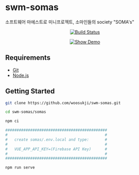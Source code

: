 # swm-somas

소프트웨어 마에스트로 미니프로젝트, 소마인들의 society "SOMA's"

<p align="center">
<a  href="https://github.com/woosukji/swm-somas/actions/workflows/github-pages-deploy.yml">
<img alt="Build Status" src="https://img.shields.io/github/workflow/status/woosukji/swm-somas/Build%20&%20deploy%20to%20GitHub%20Pages?style=flat-square"></a>
</p>

<p align="center">
<a href="https://woosukji.github.io/swm-somas/">
<img alt="Show Demo" src="https://img.shields.io/badge/-show%20demo-blue?style=for-the-badge" />
</a>
</p>

## Requirements

- [Git](https://git-scm.com/downloads)
- [Node.js](https://nodejs.org/ko/)

## Getting Started

```bash
git clone https://github.com/woosukji/swm-somas.git

cd swm-somas/somas

npm ci

#############################################
#                                           #
#   create somas/.env.local and type:       #
#                                           #
#   VUE_APP_API_KEY=(Firebase API Key)      #
#                                           #
#############################################

npm run serve
```
